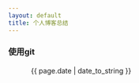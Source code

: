 ```yaml
---
layout: default
title: 个人博客总结
---
```

<!--
@Author: callback
@Date:   2016-09-23T16:08:37+08:00
@Email:  heuuLZP@gmail.com
@Last modified by:   callback
@Last modified time: 2016-09-23T16:44:35+08:00
-->

### 使用git
　　
　{{ page.date | date_to_string }}
